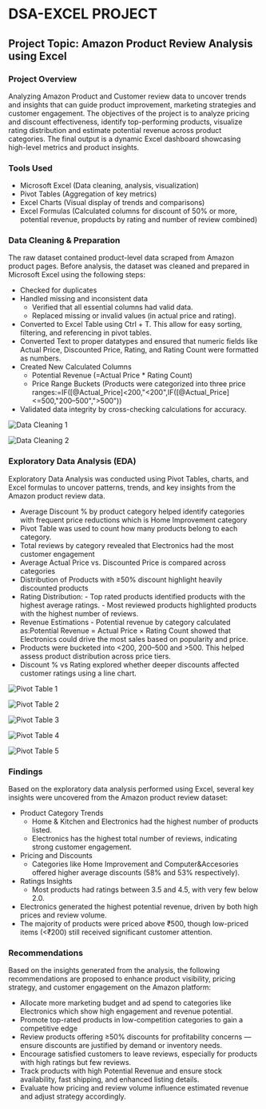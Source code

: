 # DSA-EXCEL PROJECT
## Project Topic: Amazon Product Review Analysis using Excel

### Project Overview
Analyzing Amazon Product and Customer review data to uncover trends and insights that can guide product improvement, marketing strategies and customer engagement. The objectives of the project is to analyze pricing and discount effectiveness, identify top-performing products, visualize rating distribution and estimate potential revenue across product categories. The final output is a dynamic Excel dashboard showcasing high-level metrics and product insights.

### Tools Used
- Microsoft Excel (Data cleaning, analysis, visualization)
- Pivot Tables (Aggregation of key metrics)
- Excel Charts (Visual display of trends and comparisons)
- Excel Formulas (Calculated columns for discount of 50% or more, potential revenue, propducts by rating and number of review combined)

### Data Cleaning & Preparation
The raw dataset contained product-level data scraped from Amazon product pages. Before analysis, the dataset was cleaned and prepared in Microsoft Excel using the following steps:
- Checked for duplicates
- Handled missing and inconsistent data
    - Verified that all essential columns had valid data.
    - Replaced missing or invalid values (in  actual price and rating).
- Converted to Excel Table using Ctrl + T. This allow for easy sorting, filtering, and referencing in pivot tables.
- Converted Text to proper datatypes and ensured that numeric fields like Actual Price, Discounted Price, Rating, and Rating Count were formatted as numbers.
- Created New Calculated Columns
    - Potential Revenue (=Actual Price * Rating Count)
    - Price Range Buckets (Products were categorized into three price ranges:=IF([@Actual_Price]<200,"<200",IF([@Actual_Price]<=500,"200–500",">500"))
- Validated data integrity by cross-checking calculations for accuracy.

![Data Cleaning 1](https://github.com/user-attachments/assets/e4f4ae31-792a-4613-a6b2-1f1fd716922f)

![Data Cleaning 2](https://github.com/user-attachments/assets/2cd39adc-423a-43d8-a7b8-719d6d72f92c)

### Exploratory Data Analysis (EDA)
Exploratory Data Analysis was conducted using Pivot Tables, charts, and Excel formulas to uncover patterns, trends, and key insights from the Amazon product review data.
- Average Discount % by product category helped identify categories with frequent price reductions which is Home Improvement category
- Pivot Table was used to count how many products belong to each category.
- Total reviews by category revealed that Electronics had the most customer engagement
- Average Actual Price vs. Discounted Price is compared across categories
- Distribution of Products with ≥50% discount highlight heavily discounted products
- Rating Distribution:
      - Top rated products identified products with the highest average ratings.
      - Most reviewed products highlighted products with the highest number of reviews.
- Revenue Estimations
      - Potential revenue by category calculated as:Potential Revenue = Actual Price × Rating Count showed that Electronics could drive the most sales based on popularity and price.
- Products were bucketed into <200, 200–500 and >500. This helped assess product distribution across price tiers.
- Discount % vs Rating explored whether deeper discounts affected customer ratings using a line chart.

![Pivot Table 1](https://github.com/user-attachments/assets/bd373adf-cd22-4515-8c9d-cb37d9ac6242)

![Pivot Table 2](https://github.com/user-attachments/assets/090c59c9-5f01-4a7d-9b4a-e882030ed381)

![Pivot Table 3](https://github.com/user-attachments/assets/315825ab-ce41-4bb2-8396-e58c4df231df)

![Pivot Table 4](https://github.com/user-attachments/assets/25d17c57-b4b0-4650-87ff-defdb019da48)

![Pivot Table 5](https://github.com/user-attachments/assets/19be406d-902c-4471-8486-828f19f8837c)

### Findings
Based on the exploratory data analysis performed using Excel, several key insights were uncovered from the Amazon product review dataset:
- Product Category Trends
     - Home & Kitchen and Electronics had the highest number of products listed.
     - Electronics has the highest total number of reviews, indicating strong customer engagement.
- Pricing and Discounts
    - Categories like Home Improvement and Computer&Accesories offered higher average discounts (58% and 53% respectively).
- Ratings Insights
    - Most products had ratings between 3.5 and 4.5, with very few below 2.0.
- Electronics generated the highest potential revenue, driven by both high prices and review volume.
- The majority of products were priced above ₹500, though low-priced items (<₹200) still received significant customer attention.

### Recommendations
Based on the insights generated from the analysis, the following recommendations are proposed to enhance product visibility, pricing strategy, and customer engagement on the Amazon platform:
- Allocate more marketing budget and ad spend to categories like Electronics which show high engagement and revenue potential.
- Promote top-rated products in low-competition categories to gain a competitive edge
- Review products offering ≥50% discounts for profitability concerns — ensure discounts are justified by demand or inventory needs.
- Encourage satisfied customers to leave reviews, especially for products with high ratings but few reviews.
- Track products with high Potential Revenue and ensure stock availability, fast shipping, and enhanced listing details.
- Evaluate how pricing and review volume influence estimated revenue and adjust strategy accordingly.




